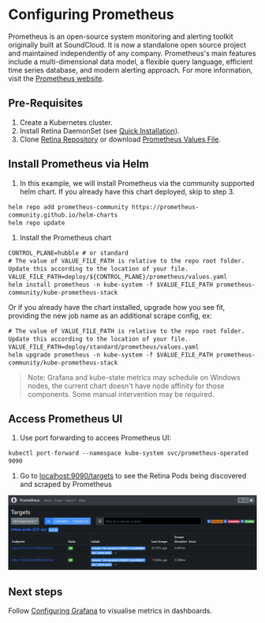 # Configuring Prometheus

Prometheus is an open-source system monitoring and alerting toolkit originally built at SoundCloud. It is now a standalone open source project and maintained independently of any company. Prometheus's main features include a multi-dimensional data model, a flexible query language, efficient time series database, and modern alerting approach. For more information, visit the [Prometheus website](https://prometheus.io).

## Pre-Requisites

1. Create a Kubernetes cluster.
2. Install Retina DaemonSet (see [Quick Installation](./01-Setup.md)).
3. Clone [Retina Repository](https://github.com/microsoft/retina) or download [Prometheus Values File](../../deploy/standard/prometheus/values.yaml).

## Install Prometheus via Helm

1. In this example, we will install Prometheus via the community supported helm chart. If you already have this chart deployed, skip to step 3.

  ```shell
  helm repo add prometheus-community https://prometheus-community.github.io/helm-charts
  helm repo update
  ```

1. Install the Prometheus chart

  ```shell
  CONTROL_PLANE=hubble # or standard
  # The value of VALUE_FILE_PATH is relative to the repo root folder. Update this according to the location of your file.
  VALUE_FILE_PATH=deploy/${CONTROL_PLANE}/prometheus/values.yaml
  helm install prometheus -n kube-system -f $VALUE_FILE_PATH prometheus-community/kube-prometheus-stack
  ```

  Or if you already have the chart installed, upgrade how you see fit, providing the new job name as an additional scrape config, ex:

  ```shell
  # The value of VALUE_FILE_PATH is relative to the repo root folder. Update this according to the location of your file.
  VALUE_FILE_PATH=deploy/standard/prometheus/values.yaml
  helm upgrade prometheus -n kube-system -f $VALUE_FILE_PATH prometheus-community/kube-prometheus-stack
  ```

> Note: Grafana and kube-state metrics may schedule on Windows nodes, the current chart doesn't have node affinity for those components. Some manual intervention may be required.

## Access Prometheus UI

1. Use port forwarding to accees Prometheus UI:

  ```shell
  kubectl port-forward --namespace kube-system svc/prometheus-operated 9090
  ```

1. Go to [localhost:9090/targets](http://localhost:9090/targets) to see the Retina Pods being discovered and scraped by Prometheus

![Prometheus Retina Targets](./img/prometheus-retina-targets.png)

## Next steps

Follow [Configuring Grafana](./05-grafana.md) to visualise metrics in dashboards.
